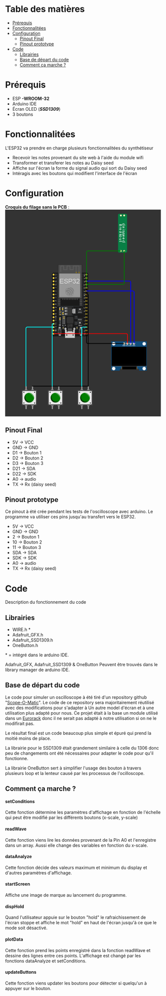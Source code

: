 
# Table des matières
- [Prérequis](#item-1)
- [Fonctionnalitées](#item-2)
- [Configuration](#item-3)
    - [Pinout Final](#item-4)
    - [Pinout prototype](#item-5)
- [Code](#item-6)
    - [Librairies](#item-7)
    - [Base de départ du code](#item-8)
    - [Comment ça marche ?](#item-9)

<a id="item-1"></a>

# Prérequis
- ESP **-WROOM-32**
- Arduino IDE
- Écran OLED (***SSD1309***)
- 3 boutons

<a id="item-2"></a>

# Fonctionnalitées

L'ESP32 va prendre en charge plusieurs fonctionnalitées du synthétiseur

- Recevoir les notes provenant du site web à l'aide du module wifi
- Transformer et transferer les notes au Daisy seed
- Affiche sur l'écran la forme du signal audio qui sort du Daisy seed
- Intéragis avec les boutons qui modifient l'interface de l'écran

<a id="item-3"></a>

# Configuration

**Croquis du filage sans le PCB** : 
![ESP32 diagramme](/images/ESP32_config.png)

<a id="item-4"></a>

## Pinout Final

- 5V -> VCC
- GND -> GND
- D1 -> Bouton 1
- D2 -> Bouton 2
- D3 -> Bouton 3
- D21 -> SDA
- D22 -> SDK
- A0 -> audio
- TX -> Rx (daisy seed)

<a id="item-5"></a>

## Pinout prototype
Ce pinout à été crée pendant les tests de l'oscilloscope avec arduino.
Le programme va utiliser ces pins jusqu'au transfert vers le ESP32.

- 5V -> VCC
- GND -> GND
- 2 -> Bouton 1
- 10 -> Bouton 2
- 11 -> Bouton 3
- SDA -> SDA
- SDK -> SDK
- A0 -> audio
- TX -> Rx (daisy seed)

<a id="item-6"></a>

# Code
Description du fonctionnement du code

<a id="item-7"></a>

## Librairies

- WIRE.h *
- Adafruit_GFX.h
- Adafruit_SSD1309.h
- OneButton.h

\* = intégré dans le arduino IDE.

Adafruit_GFX, Adafruit_SSD1309 & OneButton Peuvent être trouvés dans le library manager de arduino IDE.

<a id="item-8"></a>

## Base de départ du code

Le code pour simuler un oscilloscope à été tiré d'un repository github "[Scope-O-Matic](https://github.com/josbouten/Scope-O-Matic/tree/master?tab=readme-ov-file)". Le code de ce repository sera majoritairement réutilisé avec des modifications pour s'adapter à Un autre model d'écran et à une utilisation plus adapté pour nous. Ce projet était à la base un module utilisé dans un [Eurorack](https://fr.wikipedia.org/wiki/Eurorack) donc il ne serait pas adapté à notre utilisation si on ne le modifirait pas.

Le résultat final est un code beaucoup plus simple et épuré qui prend la moitié moins de place.

La librairie pour le SSD1309 était grandement similaire à celle du 1306 donc peu de changements ont été nécessaires pour adapter le code pour qu'il fonctionne.

La librairie OneButton sert à simplifier l'usage des bouton à travers plusieurs loop et la lenteur causé par les processus de l'ocilloscope.

<a id="item-9"></a>

## Comment ça marche ?

#### setConditions
Cette fonction détermine les paramètres d'affichage en fonction de l'échelle qui peut être modifié par les différents boutons (x-scale, y-scale)

#### readWave
Cette fonction viens lire les données provenant de la Pin A0 et l'enregistre dans un array. Aussi elle change des variables en fonction du x-scale.

#### dataAnalyze
Cette fonction décide des valeurs maximum et minimum du display et d'autres paramètres d'affichage.

#### startScreen
Affiche une image de marque au lancement du programme.

#### dispHold
Quand l'utilisateur appuie sur le bouton "hold" le rafraichissement de l'écran stoppe et affiche le mot "hold" en haut de l'écran jusqu'à ce que le mode soit désactivé.

#### plotData
Cette fonction prend les points enregistré dans la fonction readWave et dessine des lignes entre ces points. L'affichage est changé par les fonctions dataAnalyze et setConditions.

#### updateButtons
Cette fonction viens updater les boutons pour détecter si quelqu'un à appuyer sur le bouton.